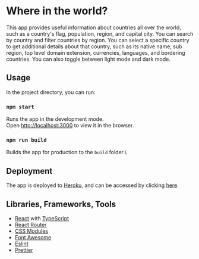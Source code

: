 # Where in the world?

This app provides useful information about countries all over the world, such as a country's flag, population, region, and capital city. You can search by country and filter countries by region. You can select a specific country to get additional details about that country, such as its native name, sub region, top level domain extension, currencies, languages, and bordering countries. You can also toggle between light mode and dark mode.

## Usage

In the project directory, you can run:

### `npm start`

Runs the app in the development mode.\
Open [http://localhost:3000](http://localhost:3000) to view it in the browser.

### `npm run build`

Builds the app for production to the `build` folder.\

## Deployment

The app is deployed to [Heroku](https://www.heroku.com), and can be accessed by clicking [here]().

## Libraries, Frameworks, Tools

- [React](https://reactjs.org/) with [TypeScript](https://www.typescriptlang.org/)
- [React Router](https://reactrouter.com/)
- [CSS Modules](https://github.com/css-modules/css-modules)
- [Font Awesome](https://fontawesome.com/v5.15/how-to-use/on-the-web/using-with/react)
- [Eslint](https://eslint.org/)
- [Prettier](https://prettier.io/)
